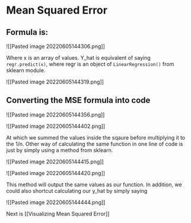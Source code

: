# Mean Squared Error
  
## Formula is:
![[Pasted image 20220605144306.png]]

Where x is an array of values. Y_hat is equivalent of saying `regr.predict(x)`, where regr is an object of `LinearRegression()` from sklearn module.

![[Pasted image 20220605144319.png]]

## Converting the MSE formula into code
![[Pasted image 20220605144356.png]]

![[Pasted image 20220605144402.png]]

At which we summed the values inside the sqaure before multiplying it to the 1/n. Other way of calculating the same function in one line of code is just by simply using a method from sklearn. 

![[Pasted image 20220605144415.png]]

![[Pasted image 20220605144420.png]]

This method will output the same values as our function. In addition, we could also shortcut calculating our y_hat by simply saying

![[Pasted image 20220605144444.png]]

Next is [[Visualizing Mean Squared Error]]
